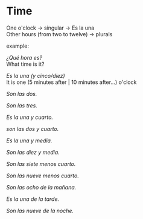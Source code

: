 # Time

One o'clock -> singular -> Es la una  
Other hours (from two to twelve) -> plurals

example:

_¿Qué hora es?_  
What time is it?

_Es la una (y cinco/diez)_  
It is one (5 minutes after | 10 minutes after...) o'clock

_Son las dos._

_Son las tres._

_Es la una y cuarto._

_son las dos y cuarto._

_Es la una y media._

_Son las diez y media._

_Son las siete menos cuarto._

_Son las nueve menos cuarto._

_Son las ocho de la mañana._

_Es la una de la tarde._

_Son las nueve de la noche._